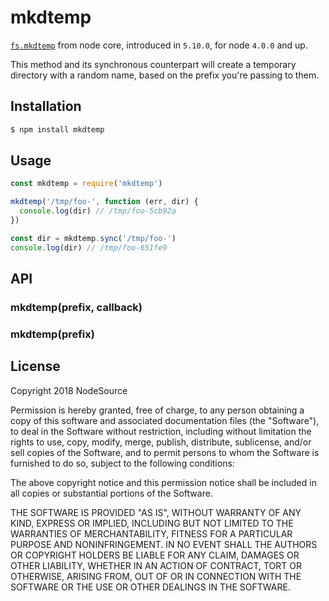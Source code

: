 # mkdtemp

[`fs.mkdtemp`](https://nodejs.org/api/fs.html#fs_fs_mkdtemp_prefix_options_callback) from node core, introduced in `5.10.0`, for node `4.0.0` and up.

This method and its synchronous counterpart will create a temporary directory with a random name, based on the prefix you're passing to them.

## Installation

```bash
$ npm install mkdtemp
```

## Usage

```js
const mkdtemp = require('mkdtemp')

mkdtemp('/tmp/foo-', function (err, dir) {
  console.log(dir) // /tmp/foo-5cb92a
})

const dir = mkdtemp.sync('/tmp/foo-')
console.log(dir) // /tmp/foo-651fe9
```

## API

### mkdtemp(prefix, callback)
### mkdtemp(prefix)

## License

Copyright 2018 NodeSource

Permission is hereby granted, free of charge, to any person obtaining a copy of this software and associated documentation files (the "Software"), to deal in the Software without restriction, including without limitation the rights to use, copy, modify, merge, publish, distribute, sublicense, and/or sell copies of the Software, and to permit persons to whom the Software is furnished to do so, subject to the following conditions:

The above copyright notice and this permission notice shall be included in all copies or substantial portions of the Software.

THE SOFTWARE IS PROVIDED "AS IS", WITHOUT WARRANTY OF ANY KIND, EXPRESS OR IMPLIED, INCLUDING BUT NOT LIMITED TO THE WARRANTIES OF MERCHANTABILITY, FITNESS FOR A PARTICULAR PURPOSE AND NONINFRINGEMENT. IN NO EVENT SHALL THE AUTHORS OR COPYRIGHT HOLDERS BE LIABLE FOR ANY CLAIM, DAMAGES OR OTHER LIABILITY, WHETHER IN AN ACTION OF CONTRACT, TORT OR OTHERWISE, ARISING FROM, OUT OF OR IN CONNECTION WITH THE SOFTWARE OR THE USE OR OTHER DEALINGS IN THE SOFTWARE.